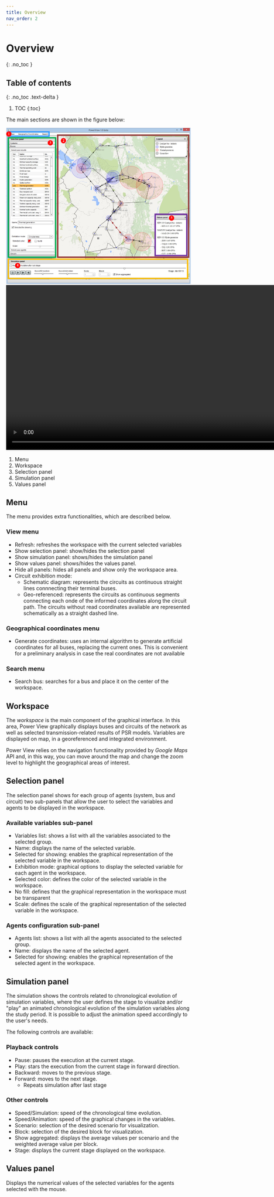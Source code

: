 ```yaml
---
title: Overview
nav_order: 2
---
```


# Overview
{: .no_toc }

## Table of contents
{: .no_toc .text-delta }

1. TOC
{:toc}

The main sections are shown in the figure below:
<div style="text-align:center">
    <img src="images/powerview_img_sections.png" width="600"/>
</div>
<div style="text-align:center">
    <video width="900" playsinline autoplay muted loop>
        <source src="images/UsingPSRIOGraphIHM.webm" type="video/webm">
        Your browser does not support the video tag.
    </video>
</div>

1. Menu
2. Workspace
3. Selection panel
4. Simulation panel
5. Values panel

## Menu

The menu provides extra functionalities, which are described below.

### View menu

* Refresh: refreshes the workspace with the current selected variables
* Show selection panel: show/hides the selection panel
* Show simulation panel: shows/hides the simulation panel
* Show values panel: shows/hides the values panel.
* Hide all panels: hides all panels and show only the workspace area.
* Circuit exhibition mode:
  * Schematic diagram: represents the circuits as continuous straight lines connnecting their terminal buses.
  * Geo-referenced: represents the circuits as continuous segments connecting each onde of the informed coordinates along the circuit path. The circuits without read coordinates available are represented schematically as a straight dashed line.

### Geographical coordinates menu

* Generate coordinates: uses an internal algorithm to generate artificial coordinates for all buses, replacing the current ones. This is convenient for a preliminary analysis in case the real coordinates are not available

### Search menu

* Search bus: searches for a bus and place it on the center of the workspace.

## Workspace

The *workspace* is the main component of the graphical interface. In this area, Power View graphically displays buses and circuits of the network as well as selected transmission-related results of PSR models. Variables are displayed on map, in a georeferenced and integrated environment.

Power View relies on the navigation functionality provided by *Google Maps* API and, in this way, you can move around the map and change the zoom level to highlight the geographical areas of interest.

## Selection panel

The selection panel shows for each group of agents (system, bus and circuit) two sub-panels that allow the user to select the variables and agents to be displayed in the workspace.

### Available variables sub-panel

* Variables list: shows a list with all the variables associated to the selected group.
* Name: displays the name of the selected variable.
* Selected for showing: enables the graphical representation of the selected variable in the workspace.
* Exhibition mode: graphical options to display the selected variable for each agent in the workspace.
* Selected color: defines the color of the selected variable in the workspace.
* No fill: defines that the graphical representation in the workspace must be transparent
* Scale: defines the scale of the graphical representation of the selected variable in the workspace.

### Agents configuration sub-panel

* Agents list: shows a list with all the agents associated to the selected group.
* Name: displays the name of the selected agent.
* Selected for showing: enables the graphical representation of the selected agent in the workspace.

## Simulation panel

The simulation shows the controls related to chronological evolution of simulation variables, where the user defines the stage to visualize and/or "play" an animated chronological evolution of the simulation variables along the study period. It is possible to adjust the animation speed accordingly to the user's needs.

The following controls are available:

### Playback controls

* Pause: pauses the execution at the current stage.
* Play: stars the execution from the current stage in forward direction.
* Backward: moves to the previous stage.
* Forward: moves to the next stage.
    * Repeats simulation after last stage

### Other controls

* Speed/Simulation: speed of the chronological time evolution.
* Speed/Animation: speed of the graphical changes in the variables.
* Scenario: selection of the desired scenario for visualization.
* Block: selection of the desired block for visualization.
* Show aggregated: displays the average values per scenario and the weighted average value per block.
* Stage: displays the current stage displayed on the workspace.

## Values panel

Displays the numerical values of the selected variables for the agents selected with the mouse.
